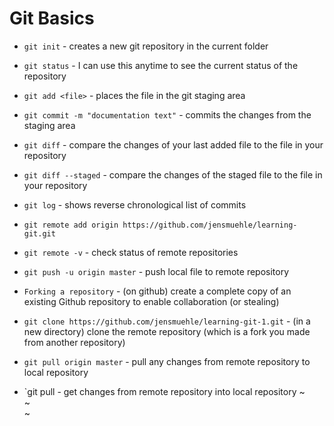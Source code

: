 # Git Basics
* `git init` - creates a new git repository in the current folder
* `git status` - I can use this anytime to see the current status of the repository
* `git add <file>` - places the file in the git staging area
* `git commit -m "documentation text"` - commits the changes from the staging area
* `git diff` - compare the changes of your last added file to the file in your repository
* `git diff --staged` - compare the changes of the staged file to the file in your repository
* `git log` - shows reverse chronological list of commits

* `git remote add origin https://github.com/jensmuehle/learning-git.git` 
* `git remote -v` - check status of remote repositories
* `git push -u origin master` - push local file to remote repository

* `Forking a repository` - (on github) create a complete copy of an existing Github repository to enable collaboration (or stealing)
* `git clone https://github.com/jensmuehle/learning-git-1.git` - (in a new directory) clone the remote repository (which is a fork you made from another repository)
* `git pull origin master` - pull any changes from remote repository to local repository 
* `git pull <remote> <branch> - get changes from remote repository into local repository
~                                                                                                                                                                                    
~                                                                                                                                                                                    
~                       
